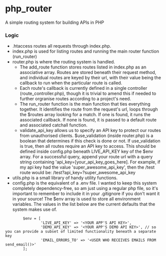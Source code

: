# php_router
A simple routing system for building APIs in PHP

### Logic
- .htaccess routes all requests through index.php.
- index.php is used for listing routes and running the main router function (run_router)
- router.php is where the routing system is handled.
  - The add_route function stores routes listed in index.php as an associative array. Routes are stored beneath their request method, and individual routes are keyed by their url, with their value being the callback to run when the particular route is called.
  - Each route's callback is currently defined in a single controller (route_controller.php), though it is trivial to amend this if needed to further orgranise routes according to a project's need. 
  - The run_router function is the main function that ties everything together. It identifies the route from the request's url, loops through the $routes array looking for a match. If one is found, it runs the associated callback. If none is found, it is passed to a default route and associated catchall function.
  - validate_api_key allows us to specify an API key to protect our routes from unauthorised clients. $use_validation (inside router.php) is a boolean that determines if this check is done or not. If use_validation is true, then all routes require an API key to access. This should be defined inside config.php beneath LIVE_API_KEY key of the $env array. For a successful query, append your route url with a query string containing 'api_key=[your_api_key_goes_here]. For example, if my api key had the value 'super_awesome_api_key', then the /test route would be: /test?api_key=?super_awesome_api_key
- utils.php is a small library of handy utility functions.
- config.php is the equivalent of a .env file. I wanted to keep this system completely dependency-free, so am just using a regular php file, so it's important to remember to include it in your .gitignore if you don't want it in your source! The $env array is used to store all environment variables. The values in the list below are the current defaults that the system makes use of.

```
        $env = [
                'LIVE_API_KEY' => '<YOUR APP'S API KEY>',
                'DEMO_API_KEY' => '<YOUR APP'S DEMO API KEY>', // so you can provide a subset of limited functionality beneath a separate key
                'EMAIL_ERRORS_TO' => '<USER WHO RECEIVES EMAILS FROM send_email()>'
        ];
```

